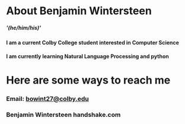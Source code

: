 # About Benjamin Wintersteen
##### '(he/him/his)'
#### I am a current Colby College student interested in Computer Science 
#### I am currently learning Natural Language Processing and python

# Here are some ways to reach me

### Email: bowint27@colby.edu
### Benjamin Wintersteen handshake.com


<!--
**benjamin-wintersteen/benjamin-wintersteen** is a ✨ _special_ ✨ repository because its `README.md` (this file) appears on your GitHub profile.

Here are some ideas to get you started:

- 🔭 I’m currently working on ...
- 🌱 I’m currently learning ...
- 👯 I’m looking to collaborate on ...
- 🤔 I’m looking for help with ...
- 💬 Ask me about ...
- 📫 How to reach me: ...
- 😄 Pronouns: ...
- ⚡ Fun fact: ...
-->
